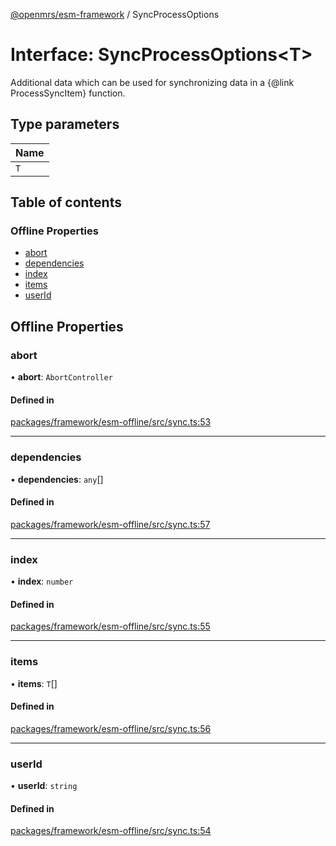 [@openmrs/esm-framework](../API.md) / SyncProcessOptions

# Interface: SyncProcessOptions<T\>

Additional data which can be used for synchronizing data in a {@link ProcessSyncItem} function.

## Type parameters

| Name |
| :------ |
| `T` |

## Table of contents

### Offline Properties

- [abort](SyncProcessOptions.md#abort)
- [dependencies](SyncProcessOptions.md#dependencies)
- [index](SyncProcessOptions.md#index)
- [items](SyncProcessOptions.md#items)
- [userId](SyncProcessOptions.md#userid)

## Offline Properties

### abort

• **abort**: `AbortController`

#### Defined in

[packages/framework/esm-offline/src/sync.ts:53](https://github.com/its-kios09/openmrs-esm-core/blob/main/packages/framework/esm-offline/src/sync.ts#L53)

___

### dependencies

• **dependencies**: `any`[]

#### Defined in

[packages/framework/esm-offline/src/sync.ts:57](https://github.com/its-kios09/openmrs-esm-core/blob/main/packages/framework/esm-offline/src/sync.ts#L57)

___

### index

• **index**: `number`

#### Defined in

[packages/framework/esm-offline/src/sync.ts:55](https://github.com/its-kios09/openmrs-esm-core/blob/main/packages/framework/esm-offline/src/sync.ts#L55)

___

### items

• **items**: `T`[]

#### Defined in

[packages/framework/esm-offline/src/sync.ts:56](https://github.com/its-kios09/openmrs-esm-core/blob/main/packages/framework/esm-offline/src/sync.ts#L56)

___

### userId

• **userId**: `string`

#### Defined in

[packages/framework/esm-offline/src/sync.ts:54](https://github.com/its-kios09/openmrs-esm-core/blob/main/packages/framework/esm-offline/src/sync.ts#L54)
